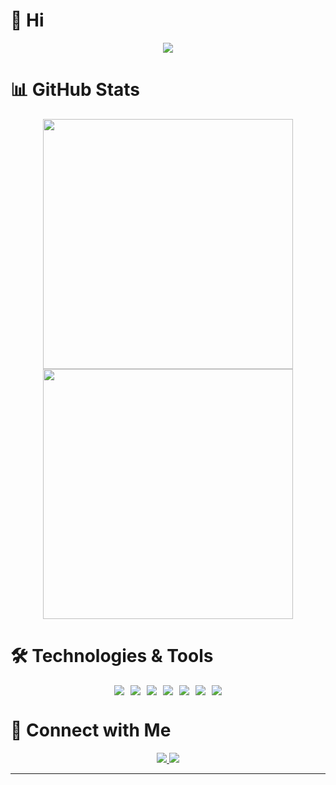 # 👋 Hi

<div align="center">
<p>
  <img src="https://readme-typing-svg.herokuapp.com/?lines=Welcome+to+my+GitHub+Profile;Always+learning+new+things&center=true&width=380&height=45">
</p>
</div>

# 📊 GitHub Stats

<div align="center">
<img src="https://github-readme-stats.vercel.app/api?username=lifefloating&show_icons=true&theme=radical&hide_border=true&bg_color=0D1117" width="400"/>
<img src="https://github-readme-stats.vercel.app/api/top-langs/?username=lifefloating&layout=compact&theme=radical&hide_border=true&bg_color=0D1117" width="400"/>
</div>

# 🛠️ Technologies & Tools

<div align="center" style="display: flex; align-items: center; justify-content: center; gap: 10px; flex-wrap: wrap;">
  <img src="https://img.shields.io/badge/-JavaScript-F7DF1E?style=for-the-badge&logo=javascript&logoColor=black"/>
  <img src="https://img.shields.io/badge/-TypeScript-3178C6?style=for-the-badge&logo=typescript&logoColor=white"/>
  <img src="https://img.shields.io/badge/-Python-3776AB?style=for-the-badge&logo=python&logoColor=white"/>
  <img src="https://img.shields.io/badge/-Lua-2C2D72?style=for-the-badge&logo=lua&logoColor=white"/>
  <img src="https://img.shields.io/badge/-NestJS-E0234E?style=for-the-badge&logo=nestjs&logoColor=white"/>
  <img src="https://img.shields.io/badge/-Node.js-339933?style=for-the-badge&logo=node.js&logoColor=white"/>
  <img src="https://img.shields.io/badge/-Ansible-EE0000?style=for-the-badge&logo=ansible&logoColor=white"/>
</div>

# 🤝 Connect with Me

<div align="center">
<a href="https://github.com/lifefloating">
    <img src="https://img.shields.io/badge/-GitHub-181717?style=for-the-badge&logo=github"/>
</a>
<a href="mailto:imshuazi@126.com">
    <img src="https://img.shields.io/badge/-Email-EA4335?style=for-the-badge&logo=gmail&logoColor=white"/>
</a>
</div>

---

